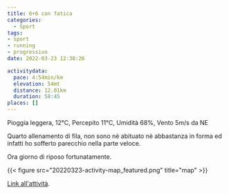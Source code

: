 ```yaml
---
title: 6+6 con fatica
categories: 
  - Sport
tags: 
- sport
- running
- progressivo
date: 2022-03-23 12:38:26

activitydata:
  pace: 4:54min/km
  elevation: 54mt
  distance: 12.01km
  duration: 58:45
places: []
---
```


Pioggia leggera, 12°C, Percepito 11°C, Umidità 68%, Vento 5m/s da NE

<!--more-->

Quarto allenamento di fila, non sono nè abituato nè abbastanza in forma ed infatti ho sofferto parecchio nella parte veloce.

Ora giorno di riposo fortunatamente.

{{<  figure src="20220323-activity-map_featured.png" title="map" >}}

[Link all'attività](https://strava.com/activities/6869474392).
